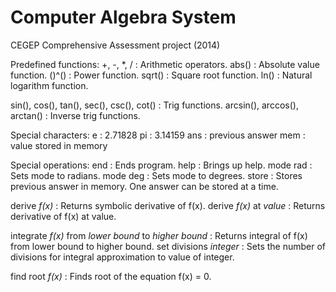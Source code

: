 # Computer Algebra System
CEGEP Comprehensive Assessment project (2014)

Predefined functions:
+, -, *, / : Arithmetic operators.
abs()      : Absolute value function.
()^()      : Power function.
sqrt()     : Square root function.
ln()       : Natural logarithm function.

sin(), cos(), tan(), sec(), csc(), cot() : Trig functions.
arcsin(), arccos(), arctan() 		 : Inverse trig functions.

Special characters:
e   : 2.71828
pi  : 3.14159
ans : previous answer
mem : value stored in memory


Special operations:
end      : Ends program.
help     : Brings up help.
mode rad : Sets mode to radians.
mode deg : Sets mode to degrees.
store    : Stores previous answer in memory.
	   One answer can be stored at a time.

derive *f(x)*            : Returns symbolic derivative of f(x).
derive *f(x)* at *value* : Returns derivative of f(x) at value.

integrate *f(x)* from 
*lower bound* to *higher bound* : Returns integral of f(x) from 
				  lower bound to higher bound.
set divisions *integer*         : Sets the number of divisions 
				  for integral approximation to 
				  value of integer.

find root *f(x)* : Finds root of the equation f(x) = 0.

